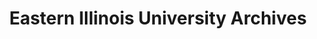 ---
layout: repo
title: "Eastern Illinois University Archives"
id: 15319
permalink: repos/15319/
---